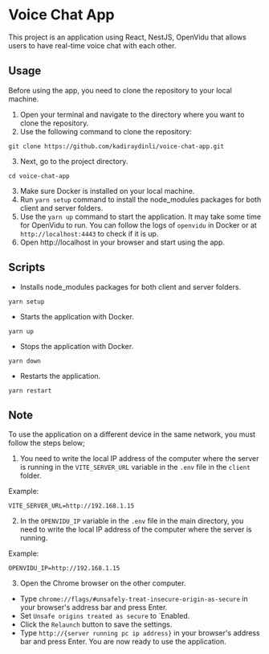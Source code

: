 # Voice Chat App

This project is an application using React, NestJS, OpenVidu that allows users to have real-time voice chat with each other.

## Usage

Before using the app, you need to clone the repository to your local machine.

1. Open your terminal and navigate to the directory where you want to clone the repository.
2. Use the following command to clone the repository:

```
git clone https://github.com/kadiraydinli/voice-chat-app.git
```

3. Next, go to the project directory.

```
cd voice-chat-app
```

3. Make sure Docker is installed on your local machine.
4. Run `yarn setup` command to install the node_modules packages for both client and server folders.
5. Use the `yarn up` command to start the application. It may take some time for OpenVidu to run. You can follow the logs of `openvidu` in Docker or at `http://localhost:4443` to check if it is up.
6. Open http://localhost in your browser and start using the app.

## Scripts

- Installs node_modules packages for both client and server folders.

```
yarn setup
```

- Starts the application with Docker.

```
yarn up
```

- Stops the application with Docker.

```
yarn down
```

- Restarts the application.

```
yarn restart
```

## Note

To use the application on a different device in the same network, you must follow the steps below;

1. You need to write the local IP address of the computer where the server is running in the `VITE_SERVER_URL` variable in the `.env` file in the `client` folder.

Example:

```
VITE_SERVER_URL=http://192.168.1.15
```

2. In the `OPENVIDU_IP` variable in the `.env` file in the main directory, you need to write the local IP address of the computer where the server is running.

Example:

```
OPENVIDU_IP=http://192.168.1.15
```

3. Open the Chrome browser on the other computer.

- Type `chrome://flags/#unsafely-treat-insecure-origin-as-secure` in your browser's address bar and press Enter.
- Set `Unsafe origins treated as secure` to `Enabled.
- Click the `Relaunch` button to save the settings.
- Type `http://{server running pc ip address}` in your browser's address bar and press Enter. You are now ready to use the application.
